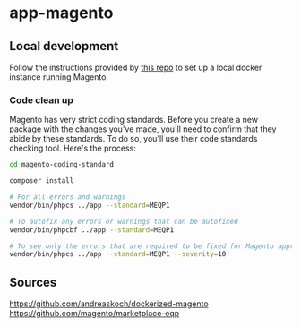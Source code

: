 # app-magento

## Local development
Follow the instructions provided by [this repo](https://github.com/andreaskoch/dockerized-magento) to set up a local docker instance running Magento.

### Code clean up
Magento has very strict coding standards. Before you create a new package with the changes you've made, you'll need to confirm that they abide by these standards. To do so, you'll use their code standards checking tool. Here's the process:

```bash
cd magento-coding-standard

composer install

# For all errors and warnings
vendor/bin/phpcs ../app --standard=MEQP1

# To autofix any errors or warnings that can be autofixed
vendor/bin/phpcbf ../app --standard=MEQP1

# To see only the errors that are required to be fixed for Magento approval
vendor/bin/phpcs ../app --standard=MEQP1 --severity=10
```

## Sources
https://github.com/andreaskoch/dockerized-magento
https://github.com/magento/marketplace-eqp
